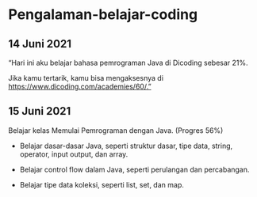 # Pengalaman-belajar-coding
14 Juni 2021 
 --
“Hari ini aku belajar bahasa pemrograman Java di Dicoding sebesar 21%. 

Jika kamu tertarik, kamu bisa mengaksesnya di https://www.dicoding.com/academies/60/.”

15 Juni 2021
--
Belajar kelas Memulai Pemrograman dengan Java. (Progres 56%)

  * Belajar dasar-dasar Java, seperti struktur dasar, tipe data, string, operator, input output, dan array.

  * Belajar control flow dalam Java, seperti perulangan dan percabangan.

  * Belajar tipe data koleksi, seperti list, set, dan map.
